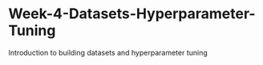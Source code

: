 # Week-4-Datasets-Hyperparameter-Tuning
Introduction to building datasets and hyperparameter tuning
